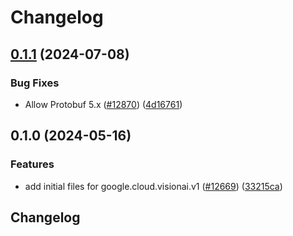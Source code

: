 # Changelog

## [0.1.1](https://github.com/googleapis/google-cloud-python/compare/google-cloud-visionai-v0.1.0...google-cloud-visionai-v0.1.1) (2024-07-08)


### Bug Fixes

* Allow Protobuf 5.x ([#12870](https://github.com/googleapis/google-cloud-python/issues/12870)) ([4d16761](https://github.com/googleapis/google-cloud-python/commit/4d16761640dd8e35410b3219b7d675d7668d2f88))

## 0.1.0 (2024-05-16)


### Features

* add initial files for google.cloud.visionai.v1 ([#12669](https://github.com/googleapis/google-cloud-python/issues/12669)) ([33215ca](https://github.com/googleapis/google-cloud-python/commit/33215cabb9878c0f8198be389f1228164f0a6307))

## Changelog
